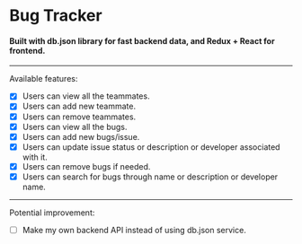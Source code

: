 # Bug Tracker
#### Built with db.json library for fast backend data, and Redux + React for frontend.

-----------------------------------------------------
Available features:
- [x] Users can view all the teammates.
- [x] Users can add new teammate.
- [x] Users can remove teammates.
- [x] Users can view all the bugs.
- [x] Users can add new bugs/issue.
- [x] Users can update issue status or description or developer associated with it.
- [x] Users can remove bugs if needed.
- [x] Users can search for bugs through name or description or developer name.

-----------------------------------------------------
Potential improvement:
- [ ] Make my own backend API instead of using db.json service.
